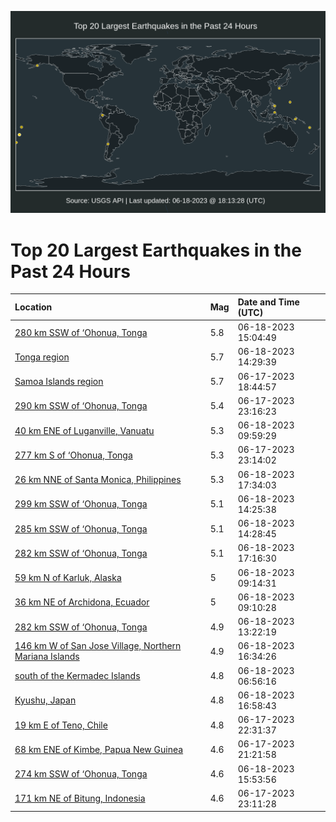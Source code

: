![Map](./map.png)

# Top 20 Largest Earthquakes in the Past 24 Hours

| Location | Mag | Date and Time (UTC) |
|:---|:---|:---|
| [280 km SSW of ‘Ohonua, Tonga](https://earthquake.usgs.gov/earthquakes/eventpage/us7000k9dk) | 5.8 | 06-18-2023 15:04:49 |
| [Tonga region](https://earthquake.usgs.gov/earthquakes/eventpage/us7000k9d8) | 5.7 | 06-18-2023 14:29:39 |
| [Samoa Islands region](https://earthquake.usgs.gov/earthquakes/eventpage/us7000k98q) | 5.7 | 06-17-2023 18:44:57 |
| [290 km SSW of ‘Ohonua, Tonga](https://earthquake.usgs.gov/earthquakes/eventpage/us7000k99n) | 5.4 | 06-17-2023 23:16:23 |
| [40 km ENE of Luganville, Vanuatu](https://earthquake.usgs.gov/earthquakes/eventpage/us7000k9ce) | 5.3 | 06-18-2023 09:59:29 |
| [277 km S of ‘Ohonua, Tonga](https://earthquake.usgs.gov/earthquakes/eventpage/us7000k99p) | 5.3 | 06-17-2023 23:14:02 |
| [26 km NNE of Santa Monica, Philippines](https://earthquake.usgs.gov/earthquakes/eventpage/us7000k9eb) | 5.3 | 06-18-2023 17:34:03 |
| [299 km SSW of ‘Ohonua, Tonga](https://earthquake.usgs.gov/earthquakes/eventpage/us7000k9d7) | 5.1 | 06-18-2023 14:25:38 |
| [285 km SSW of ‘Ohonua, Tonga](https://earthquake.usgs.gov/earthquakes/eventpage/us7000k9d9) | 5.1 | 06-18-2023 14:28:45 |
| [282 km SSW of ‘Ohonua, Tonga](https://earthquake.usgs.gov/earthquakes/eventpage/us7000k9e9) | 5.1 | 06-18-2023 17:16:30 |
| [59 km N of Karluk, Alaska](https://earthquake.usgs.gov/earthquakes/eventpage/ak0237rn9mb0) | 5 | 06-18-2023 09:14:31 |
| [36 km NE of Archidona, Ecuador](https://earthquake.usgs.gov/earthquakes/eventpage/us7000k9bu) | 5 | 06-18-2023 09:10:28 |
| [282 km SSW of ‘Ohonua, Tonga](https://earthquake.usgs.gov/earthquakes/eventpage/us7000k9cz) | 4.9 | 06-18-2023 13:22:19 |
| [146 km W of San Jose Village, Northern Mariana Islands](https://earthquake.usgs.gov/earthquakes/eventpage/us7000k9e4) | 4.9 | 06-18-2023 16:34:26 |
| [south of the Kermadec Islands](https://earthquake.usgs.gov/earthquakes/eventpage/us7000k9be) | 4.8 | 06-18-2023 06:56:16 |
| [Kyushu, Japan](https://earthquake.usgs.gov/earthquakes/eventpage/us7000k9e7) | 4.8 | 06-18-2023 16:58:43 |
| [19 km E of Teno, Chile](https://earthquake.usgs.gov/earthquakes/eventpage/us7000k99e) | 4.8 | 06-17-2023 22:31:37 |
| [68 km ENE of Kimbe, Papua New Guinea](https://earthquake.usgs.gov/earthquakes/eventpage/us7000k995) | 4.6 | 06-17-2023 21:21:58 |
| [274 km SSW of ‘Ohonua, Tonga](https://earthquake.usgs.gov/earthquakes/eventpage/us7000k9dw) | 4.6 | 06-18-2023 15:53:56 |
| [171 km NE of Bitung, Indonesia](https://earthquake.usgs.gov/earthquakes/eventpage/us7000k99m) | 4.6 | 06-17-2023 23:11:28 |
